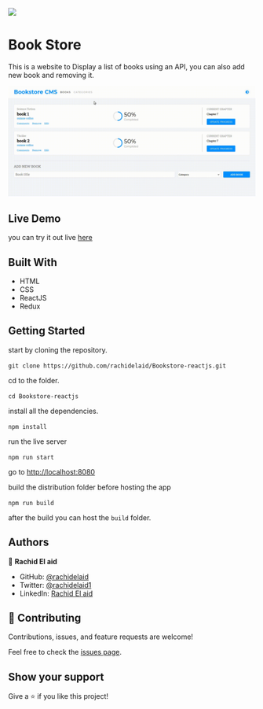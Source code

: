 ![](https://img.shields.io/badge/Microverse-blueviolet)

# Book Store

This is a website to Display a list of books using an API, you can also add new book and removing it.

![screenshot](./screenshot.gif)

## Live Demo

you can try it out live [here](https://reactjs-book-store-cms.netlify.app/)

## Built With

- HTML
- CSS
- ReactJS
- Redux

## Getting Started

start by cloning the repository.

`git clone https://github.com/rachidelaid/Bookstore-reactjs.git`

cd to the folder.

`cd Bookstore-reactjs`

install all the dependencies.

`npm install`

run the live server

`npm run start`

go to [http://localhost:8080](http://localhost:3000)

build the distribution folder before hosting the app

`npm run build`

after the build you can host the `build` folder.

## Authors

👤 **Rachid El aid**

- GitHub: [@rachidelaid](https://github.com/rachidelaid)
- Twitter: [@rachidelaid1](https://twitter.com/rachidelaid1)
- LinkedIn: [Rachid El aid](https://www.linkedin.com/in/rachid-elaid-106336203/)

## 🤝 Contributing

Contributions, issues, and feature requests are welcome!

Feel free to check the [issues page](../../issues/).

## Show your support

Give a ⭐️ if you like this project!
